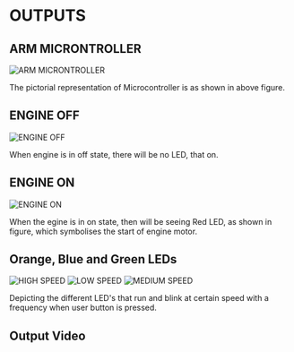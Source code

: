 # OUTPUTS
## ARM MICRONTROLLER
![ARM MICRONTROLLER](https://user-images.githubusercontent.com/94955036/168513704-ea16ca5e-e7d4-4259-b545-e5509c1b285b.png)

The pictorial representation of Microcontroller is as shown in above figure.
## ENGINE OFF
![ENGINE OFF](https://user-images.githubusercontent.com/94955036/168513730-195e6a27-c41a-49c4-bd40-b90f4466cc50.png)

When engine is in off state, there will be no LED, that on.
## ENGINE ON
![ENGINE ON](https://user-images.githubusercontent.com/94955036/168513732-b163d685-b175-40f1-8f7b-ab8298f264c3.png)

When the egine is in on state, then will be seeing Red LED, as shown in figure, which symbolises the start of engine motor.
## Orange, Blue and Green LEDs
![HIGH SPEED](https://user-images.githubusercontent.com/94955036/168513737-d3e9d3eb-146e-4286-8e5b-4c5c9a290bcb.png)
![LOW SPEED](https://user-images.githubusercontent.com/94955036/168513741-bfad35e2-8606-46b2-96d9-af06924fa847.png)
![MEDIUM SPEED](https://user-images.githubusercontent.com/94955036/168513749-bec8cd04-e599-4d42-9eb7-6dba5e127686.png)

Depicting the different LED's that run and blink at certain speed with a frequency when user button is pressed.
## Output Video
